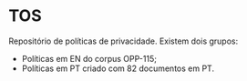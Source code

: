 # TOS
Repositório de políticas de privacidade. Existem dois grupos:
- Políticas em EN do corpus OPP-115;
- Políticas em PT criado com 82 documentos em PT.
